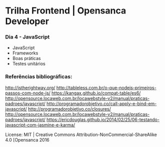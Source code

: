 # Trilha Frontend | Opensanca Developer

### Dia 4 - JavaScript
- JavaScript
- Frameworks
- Boas práticas
- Testes unitários

### Referências bibliográficas:
http://jstherightway.org/
http://tableless.com.br/o-que-nodejs-primeiros-passos-com-node-js/
https://kangax.github.io/compat-table/es6/
http://opensource.locaweb.com.br/locawebstyle-v2/manual/praticas-padroes/javascript/
http://programadorobjetivo.co/call-apply-e-bind-em-javascript/
http://programadorobjetivo.co/closures/
http://opensource.locaweb.com.br/locawebstyle-v2/manual/praticas-padroes/javascript/
https://ericdouglas.github.io/2014/02/25/06-testando-javascript-com-jasmine-e-karma/

License:
MIT | Creative Commons Attribution-NonCommercial-ShareAlike 4.0 [Opensanca 2016
